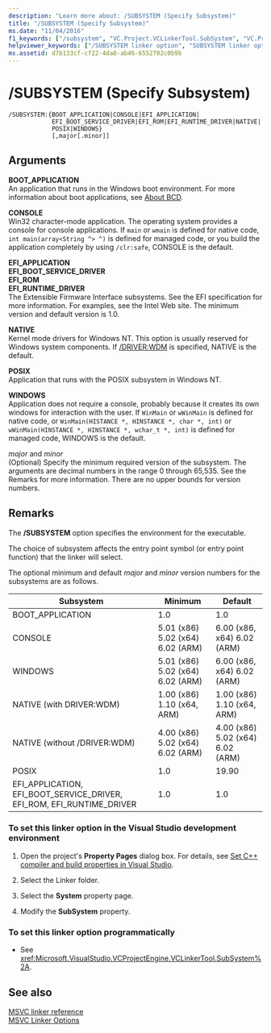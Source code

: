 ```yaml
---
description: "Learn more about: /SUBSYSTEM (Specify Subsystem)"
title: "/SUBSYSTEM (Specify Subsystem)"
ms.date: "11/04/2016"
f1_keywords: ["/subsystem", "VC.Project.VCLinkerTool.SubSystem", "VC.Project.VCLinkerTool.SubSystemVersion"]
helpviewer_keywords: ["/SUBSYSTEM linker option", "SUBSYSTEM linker option", "-SUBSYSTEM linker option", "subsystem specifications"]
ms.assetid: d7b133cf-cf22-4da8-ab46-6552702c0b9b
---
```

# /SUBSYSTEM (Specify Subsystem)

```
/SUBSYSTEM:{BOOT_APPLICATION|CONSOLE|EFI_APPLICATION|
            EFI_BOOT_SERVICE_DRIVER|EFI_ROM|EFI_RUNTIME_DRIVER|NATIVE|
            POSIX|WINDOWS}
            [,major[.minor]]
```

## Arguments

**BOOT_APPLICATION**<br/>
An application that runs in the Windows boot environment. For more information about boot applications, see [About BCD](/previous-versions/windows/desktop/bcd/about-bcd).

**CONSOLE**<br/>
Win32 character-mode application. The operating system provides a console for console applications. If `main` or `wmain` is defined for native code, `int main(array<String ^> ^)` is defined for managed code, or you build the application completely by using `/clr:safe`, CONSOLE is the default.

**EFI_APPLICATION**<br/>
**EFI_BOOT_SERVICE_DRIVER**<br/>
**EFI_ROM**<br/>
**EFI_RUNTIME_DRIVER**<br/>
The Extensible Firmware Interface subsystems. See the EFI specification for more information. For examples, see the Intel Web site. The minimum version and default version is 1.0.

**NATIVE**<br/>
Kernel mode drivers for Windows NT. This option is usually reserved for Windows system components. If [/DRIVER:WDM](driver-windows-nt-kernel-mode-driver.md) is specified, NATIVE is the default.

**POSIX**<br/>
Application that runs with the POSIX subsystem in Windows NT.

**WINDOWS**<br/>
Application does not require a console, probably because it creates its own windows for interaction with the user. If `WinMain` or `wWinMain` is defined for native code, or `WinMain(HISTANCE *, HINSTANCE *, char *, int)` or `wWinMain(HINSTANCE *, HINSTANCE *, wchar_t *, int)` is defined for managed code, WINDOWS is the default.

*major* and *minor*<br/>
(Optional) Specify the minimum required version of the subsystem. The arguments are decimal numbers in the range 0 through 65,535. See the Remarks for more information. There are no upper bounds for version numbers.

## Remarks

The **/SUBSYSTEM** option specifies the environment for the executable.

The choice of subsystem affects the entry point symbol (or entry point function) that the linker will select.

The optional minimum and default *major* and *minor* version numbers for the subsystems are as follows.

|Subsystem|Minimum|Default|
|---------------|-------------|-------------|
|BOOT_APPLICATION|1.0|1.0|
|CONSOLE|5.01 (x86) 5.02 (x64) 6.02 (ARM)|6.00 (x86, x64) 6.02 (ARM)|
|WINDOWS|5.01 (x86) 5.02 (x64) 6.02 (ARM)|6.00 (x86, x64) 6.02 (ARM)|
|NATIVE (with DRIVER:WDM)|1.00 (x86) 1.10 (x64, ARM)|1.00 (x86) 1.10 (x64, ARM)|
|NATIVE (without /DRIVER:WDM)|4.00 (x86) 5.02 (x64) 6.02 (ARM)|4.00 (x86) 5.02 (x64) 6.02 (ARM)|
|POSIX|1.0|19.90|
|EFI_APPLICATION, EFI_BOOT_SERVICE_DRIVER, EFI_ROM, EFI_RUNTIME_DRIVER|1.0|1.0|

### To set this linker option in the Visual Studio development environment

1. Open the project's **Property Pages** dialog box. For details, see [Set C++ compiler and build properties in Visual Studio](../working-with-project-properties.md).

1. Select the Linker folder.

1. Select the **System** property page.

1. Modify the **SubSystem** property.

### To set this linker option programmatically

- See <xref:Microsoft.VisualStudio.VCProjectEngine.VCLinkerTool.SubSystem%2A>.

## See also

[MSVC linker reference](linking.md)<br/>
[MSVC Linker Options](linker-options.md)
